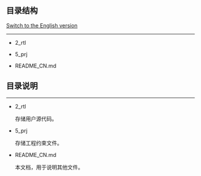 ## 目录结构

[Switch to the English version](./README.md)

---

- 2_rtl

- 5_prj

- README_CN.md


## 目录说明

---

- 2_rtl

  存储用户源代码。

- 5_prj

  存储工程约束文件。


- README_CN.md

  本文档，用于说明其他文件。